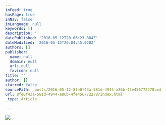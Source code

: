 ```yaml
---
inFeed: true
hasPage: true
inNav: false
inLanguage: null
keywords: []
description: ''
datePublished: '2016-05-12T20:06:23.884Z'
dateModified: '2016-05-12T20:04:45.020Z'
authors: []
publisher:
  name: null
  domain: null
  url: null
  favicon: null
title: ''
author: []
starred: false
sourcePath: _posts/2016-05-12-8fe0f43a-581d-4944-a86b-4fe456772278.md
url: 8fe0f43a-581d-4944-a86b-4fe456772278/index.html
_type: Article

---
```

![](https://the-grid-user-content.s3-us-west-2.amazonaws.com/79e5d162-7992-42d9-8175-b149c0b1a940.jpg)